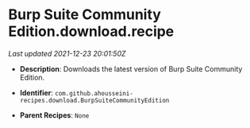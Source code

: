 # Burp Suite Community Edition.download.recipe

_Last updated 2021-12-23 20:01:50Z_

- **Description**: Downloads the latest version of Burp Suite Community Edition.

- **Identifier**: `com.github.ahousseini-recipes.download.BurpSuiteCommunityEdition`

- **Parent Recipes**: `None`
